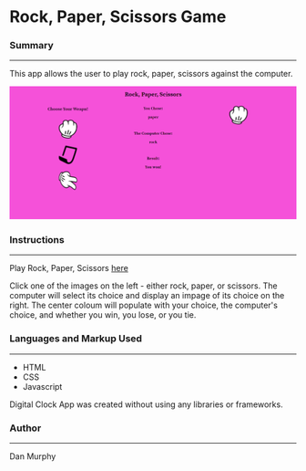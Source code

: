 # Rock, Paper, Scissors Game

### Summary

---

This app allows the user to play rock, paper, scissors against the computer. 

![RPS App Screenshot](https://github.com/danielmurphy1/RockPaperScissors/blob/master/RPSScreenshot.PNG)

### Instructions

---
Play Rock, Paper, Scissors [here](https://danielmurphy1.github.io/RockPaperScissors/)

Click one of the images on the left - either rock, paper, or scissors. The computer will select its choice and display an impage of its choice on the right. The center coloum will populate with your choice, the computer's choice, and whether you win, you lose, or you tie.

### Languages and Markup Used

---

- HTML
- CSS
- Javascript

Digital Clock App was created without using any libraries or frameworks.

### Author

---

Dan Murphy

